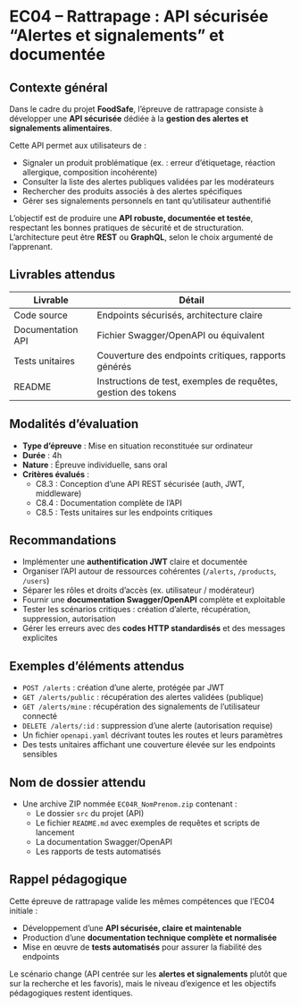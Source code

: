 # EC04 – Rattrapage : API sécurisée “Alertes et signalements” et documentée

## Contexte général

Dans le cadre du projet **FoodSafe**, l’épreuve de rattrapage consiste à développer une **API sécurisée** dédiée à la
**gestion des alertes et signalements alimentaires**.

Cette API permet aux utilisateurs de :

- Signaler un produit problématique (ex. : erreur d’étiquetage, réaction allergique, composition incohérente)
- Consulter la liste des alertes publiques validées par les modérateurs
- Rechercher des produits associés à des alertes spécifiques
- Gérer ses signalements personnels en tant qu’utilisateur authentifié

L’objectif est de produire une **API robuste, documentée et testée**, respectant les bonnes pratiques de sécurité et de
structuration.  
L’architecture peut être **REST** ou **GraphQL**, selon le choix argumenté de l’apprenant.

## Livrables attendus

| Livrable          | Détail                                                         |
|-------------------|----------------------------------------------------------------|
| Code source       | Endpoints sécurisés, architecture claire                       |
| Documentation API | Fichier Swagger/OpenAPI ou équivalent                          |
| Tests unitaires   | Couverture des endpoints critiques, rapports générés           |
| README            | Instructions de test, exemples de requêtes, gestion des tokens |

## Modalités d’évaluation

- **Type d’épreuve** : Mise en situation reconstituée sur ordinateur
- **Durée** : 4h
- **Nature** : Épreuve individuelle, sans oral
- **Critères évalués** :
    - C8.3 : Conception d’une API REST sécurisée (auth, JWT, middleware)
    - C8.4 : Documentation complète de l’API
    - C8.5 : Tests unitaires sur les endpoints critiques

## Recommandations

- Implémenter une **authentification JWT** claire et documentée
- Organiser l’API autour de ressources cohérentes (`/alerts`, `/products`, `/users`)
- Séparer les rôles et droits d’accès (ex. utilisateur / modérateur)
- Fournir une **documentation Swagger/OpenAPI** complète et exploitable
- Tester les scénarios critiques : création d’alerte, récupération, suppression, autorisation
- Gérer les erreurs avec des **codes HTTP standardisés** et des messages explicites

## Exemples d’éléments attendus

- `POST /alerts` : création d’une alerte, protégée par JWT
- `GET /alerts/public` : récupération des alertes validées (publique)
- `GET /alerts/mine` : récupération des signalements de l’utilisateur connecté
- `DELETE /alerts/:id` : suppression d’une alerte (autorisation requise)
- Un fichier `openapi.yaml` décrivant toutes les routes et leurs paramètres
- Des tests unitaires affichant une couverture élevée sur les endpoints sensibles

## Nom de dossier attendu

- Une archive ZIP nommée `EC04R_NomPrenom.zip` contenant :
    - Le dossier `src` du projet (API)
    - Le fichier `README.md` avec exemples de requêtes et scripts de lancement
    - La documentation Swagger/OpenAPI
    - Les rapports de tests automatisés

## Rappel pédagogique

Cette épreuve de rattrapage valide les mêmes compétences que l’EC04 initiale :

- Développement d’une **API sécurisée, claire et maintenable**
- Production d’une **documentation technique complète et normalisée**
- Mise en œuvre de **tests automatisés** pour assurer la fiabilité des endpoints

Le scénario change (API centrée sur les **alertes et signalements** plutôt que sur la recherche et les favoris), mais le
niveau d’exigence et les objectifs pédagogiques restent identiques.
